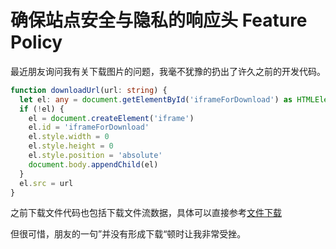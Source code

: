 # 确保站点安全与隐私的响应头 Feature Policy

最近朋友询问我有关下载图片的问题，我毫不犹豫的扔出了许久之前的开发代码。

```ts
function downloadUrl(url: string) {
  let el: any = document.getElementById('iframeForDownload') as HTMLElement
  if (!el) {
    el = document.createElement('iframe')
    el.id = 'iframeForDownload'
    el.style.width = 0
    el.style.height = 0
    el.style.position = 'absolute'
    document.body.appendChild(el)
  }
  el.src = url
}
```
之前下载文件代码也包括下载文件流数据，具体可以直接参考[文件下载](../util/down-file)

但很可惜，朋友的一句”并没有形成下载“顿时让我非常受挫。

